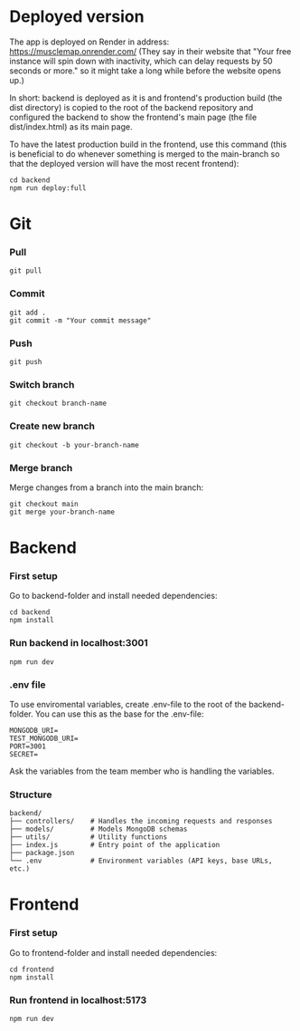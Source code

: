 # Deployed version

The app is deployed on Render in address: https://musclemap.onrender.com/ (They say in their website that "Your free instance will spin down with inactivity, which can delay requests by 50 seconds or more." so it might take a long while before the website opens up.)

In short: backend is deployed as it is and frontend's production build (the dist directory) is copied to the root of the backend repository and configured the backend to show the frontend's main page (the file dist/index.html) as its main page.

To have the latest production build in the frontend, use this command (this is beneficial to do whenever something is merged to the main-branch so that the deployed version will have the most recent frontend):
```
cd backend
npm run deploy:full
```

# Git

### Pull

```
git pull
```

### Commit

```
git add .
git commit -m "Your commit message"
```

### Push

```
git push
```

### Switch branch

```
git checkout branch-name
```

### Create new branch

```
git checkout -b your-branch-name
```

### Merge branch

Merge changes from a branch into the main branch:

```
git checkout main
git merge your-branch-name
```

# Backend

### First setup

Go to backend-folder and install needed dependencies:

```
cd backend
npm install
```

### Run backend in localhost:3001

```
npm run dev
```

### .env file

To use enviromental variables, create .env-file to the root of the backend-folder. You can use this as the base for the .env-file:

```
MONGODB_URI=
TEST_MONGODB_URI=
PORT=3001
SECRET=
```

Ask the variables from the team member who is handling the variables.

### Structure

```
backend/
├── controllers/    # Handles the incoming requests and responses
├── models/         # Models MongoDB schemas
├── utils/          # Utility functions
├── index.js        # Entry point of the application
├── package.json
└── .env            # Environment variables (API keys, base URLs, etc.)
```

# Frontend

### First setup

Go to frontend-folder and install needed dependencies:

```
cd frontend
npm install
```

### Run frontend in localhost:5173

```
npm run dev
```
